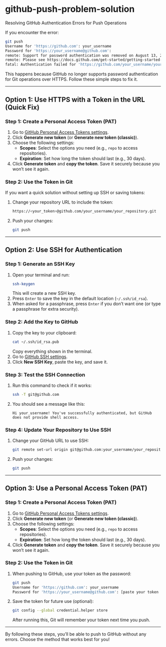 # github-push-problem-solution

Resolving GitHub Authentication Errors for Push Operations

If you encounter the error:

```bash
git push
Username for 'https://github.com': your_username
Password for 'https://your_username@github.com':
remote: Support for password authentication was removed on August 13, 2021.
remote: Please see https://docs.github.com/get-started/getting-started-with-git/about-remote-repositories#cloning-with-https-urls for information on currently recommended modes of authentication.
fatal: Authentication failed for 'https://github.com/your_username/your_repository.git/'
```

This happens because GitHub no longer supports password authentication for Git operations over HTTPS. Follow these simple steps to fix it.

---

## **Option 1: Use HTTPS with a Token in the URL (Quick Fix)**

### Step 1: Create a Personal Access Token (PAT)
1. Go to [GitHub Personal Access Tokens settings](https://github.com/settings/tokens).
2. Click **Generate new token** (or **Generate new token (classic)**).
3. Choose the following settings:
   - **Scopes**: Select the options you need (e.g., `repo` to access repositories).
   - **Expiration**: Set how long the token should last (e.g., 30 days).
4. Click **Generate token** and **copy the token**. Save it securely because you won’t see it again.

### Step 2: Use the Token in Git
If you want a quick solution without setting up SSH or saving tokens:
1. Change your repository URL to include the token:
   ```bash
   https://<your_token>@github.com/your_username/your_repository.git
   ```
2. Push your changes:
   ```bash
   git push
   ```
---

## **Option 2: Use SSH for Authentication**

### Step 1: Generate an SSH Key
1. Open your terminal and run:
   ```bash
   ssh-keygen
   ```
   This will create a new SSH key.
2. Press `Enter` to save the key in the default location (`~/.ssh/id_rsa`).
3. When asked for a passphrase, press `Enter` if you don’t want one (or type a passphrase for extra security).

### Step 2: Add the Key to GitHub
1. Copy the key to your clipboard:
   ```bash
   cat ~/.ssh/id_rsa.pub
   ```
   Copy everything shown in the terminal.
2. Go to [GitHub SSH settings](https://github.com/settings/keys).
3. Click **New SSH Key**, paste the key, and save it.

### Step 3: Test the SSH Connection
1. Run this command to check if it works:
   ```bash
   ssh -T git@github.com
   ```
2. You should see a message like this:
   ```
   Hi your_username! You've successfully authenticated, but GitHub does not provide shell access.
   ```

### Step 4: Update Your Repository to Use SSH
1. Change your GitHub URL to use SSH:
   ```bash
   git remote set-url origin git@github.com:your_username/your_repository.git
   ```
2. Push your changes:
   ```bash
   git push
   ```

---

## **Option 3: Use a Personal Access Token (PAT)**

### Step 1: Create a Personal Access Token (PAT)
1. Go to [GitHub Personal Access Tokens settings](https://github.com/settings/tokens).
2. Click **Generate new token** (or **Generate new token (classic)**).
3. Choose the following settings:
   - **Scopes**: Select the options you need (e.g., `repo` to access repositories).
   - **Expiration**: Set how long the token should last (e.g., 30 days).
4. Click **Generate token** and **copy the token**. Save it securely because you won’t see it again.

### Step 2: Use the Token in Git
1. When pushing to GitHub, use your token as the password:
   ```bash
   git push
   Username for 'https://github.com': your_username
   Password for 'https://your_username@github.com': [paste your token here]
   ```

2. Save the token for future use (optional):
   ```bash
   git config --global credential.helper store
   ```
   After running this, Git will remember your token next time you push.

---

By following these steps, you’ll be able to push to GitHub without any errors. Choose the method that works best for you!
